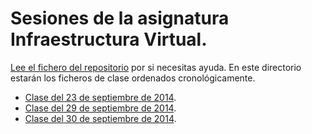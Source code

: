 # Sesiones de la asignatura Infraestructura Virtual.

[Lee el fichero del repositorio](../README.md) por si necesitas ayuda. En este directorio estarán los ficheros de clase ordenados cronológicamente.

* [Clase del 23 de septiembre de 2014](1.md).
* [Clase del 29 de septiembre de 2014](2.md).
* [Clase del 30 de septiembre de 2014](3.md).
